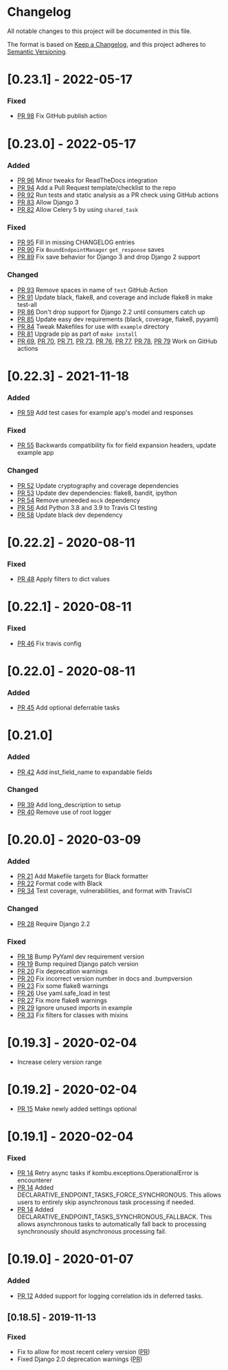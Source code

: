 # Changelog
All notable changes to this project will be documented in this file.

The format is based on [Keep a Changelog](https://keepachangelog.com/en/1.0.0/),
and this project adheres to [Semantic Versioning](https://semver.org/spec/v2.0.0.html).

# [0.23.1] - 2022-05-17
### Fixed
- [PR 98](https://github.com/salesforce/django-declarative-apis/pull/98) Fix GitHub publish action

# [0.23.0] - 2022-05-17
### Added
- [PR 96](https://github.com/salesforce/django-declarative-apis/pull/96) Minor tweaks for ReadTheDocs integration
- [PR 94](https://github.com/salesforce/django-declarative-apis/pull/94) Add a Pull Request template/checklist to the repo
- [PR 92](https://github.com/salesforce/django-declarative-apis/pull/92) Run tests and static analysis as a PR check using GitHub actions
- [PR 83](https://github.com/salesforce/django-declarative-apis/pull/83) Allow Django 3
- [PR 82](https://github.com/salesforce/django-declarative-apis/pull/82) Allow Celery 5 by using `shared_task`

### Fixed
- [PR 95](https://github.com/salesforce/django-declarative-apis/pull/95) Fill in missing CHANGELOG entries
- [PR 90](https://github.com/salesforce/django-declarative-apis/pull/90) Fix `BoundEndpointManager` `get_response` saves
- [PR 89](https://github.com/salesforce/django-declarative-apis/pull/89) Fix save behavior for Django 3 and drop Django 2 support

### Changed
- [PR 93](https://github.com/salesforce/django-declarative-apis/pull/93) Remove spaces in name of `test` GitHub Action
- [PR 91](https://github.com/salesforce/django-declarative-apis/pull/91) Update black, flake8, and coverage and include flake8 in make test-all
- [PR 86](https://github.com/salesforce/django-declarative-apis/pull/86) Don't drop support for Django 2.2 until consumers catch up
- [PR 85](https://github.com/salesforce/django-declarative-apis/pull/85) Update easy dev requirements (black, coverage, flake8, pyyaml)
- [PR 84](https://github.com/salesforce/django-declarative-apis/pull/84) Tweak Makefiles for use with `example` directory
- [PR 81](https://github.com/salesforce/django-declarative-apis/pull/81) Upgrade pip as part of `make install`
- [PR 69](https://github.com/salesforce/django-declarative-apis/pull/69), [PR 70](https://github.com/salesforce/django-declarative-apis/pull/70), [PR 71](https://github.com/salesforce/django-declarative-apis/pull/71), [PR 73](https://github.com/salesforce/django-declarative-apis/pull/73), [PR 76](https://github.com/salesforce/django-declarative-apis/pull/76), [PR 77](https://github.com/salesforce/django-declarative-apis/pull/77), [PR 78](https://github.com/salesforce/django-declarative-apis/pull/78), [PR 79](https://github.com/salesforce/django-declarative-apis/pull/79) Work on GitHub actions

# [0.22.3] - 2021-11-18
### Added 
- [PR 59](https://github.com/salesforce/django-declarative-apis/pull/59) Add test cases for example app's model and responses

### Fixed
- [PR 55](https://github.com/salesforce/django-declarative-apis/pull/55) Backwards compatibility fix for field expansion headers, update example app

### Changed
- [PR 52](https://github.com/salesforce/django-declarative-apis/pull/52) Update cryptography and coverage dependencies
- [PR 53](https://github.com/salesforce/django-declarative-apis/pull/53) Update dev dependencies: flake8, bandit, ipython
- [PR 54](https://github.com/salesforce/django-declarative-apis/pull/54) Remove unneeded `mock` dependency
- [PR 56](https://github.com/salesforce/django-declarative-apis/pull/56) Add Python 3.8 and 3.9 to Travis CI testing
- [PR 58](https://github.com/salesforce/django-declarative-apis/pull/58) Update black dev dependency

# [0.22.2] - 2020-08-11
### Fixed
- [PR 48](https://github.com/salesforce/django-declarative-apis/pull/48) Apply filters to dict values

# [0.22.1] - 2020-08-11
### Fixed
- [PR 46](https://github.com/salesforce/django-declarative-apis/pull/46) Fix travis config

# [0.22.0] - 2020-08-11
### Added
- [PR 45](https://github.com/salesforce/django-declarative-apis/pull/45) Add optional deferrable tasks

# [0.21.0]
### Added
- [PR 42](https://github.com/salesforce/django-declarative-apis/pull/42) Add inst_field_name to expandable fields
### Changed
- [PR 39](https://github.com/salesforce/django-declarative-apis/pull/39) Add long_description to setup 
- [PR 40](https://github.com/salesforce/django-declarative-apis/pull/40) Remove use of root logger

# [0.20.0] - 2020-03-09
### Added
- [PR 21](https://github.com/salesforce/django-declarative-apis/pull/21) Add Makefile targets for Black formatter
- [PR 22](https://github.com/salesforce/django-declarative-apis/pull/22) Format code with Black
- [PR 34](https://github.com/salesforce/django-declarative-apis/pull/34) Test coverage, vulnerabilities, and format with TravisCI

### Changed
- [PR 28](https://github.com/salesforce/django-declarative-apis/pull/28) Require Django 2.2

### Fixed
- [PR 18](https://github.com/salesforce/django-declarative-apis/pull/18) Bump PyYaml dev requirement version
- [PR 19](https://github.com/salesforce/django-declarative-apis/pull/19) Bump required Django patch version
- [PR 20](https://github.com/salesforce/django-declarative-apis/pull/20) Fix deprecation warnings
- [PR 20](https://github.com/salesforce/django-declarative-apis/pull/20) Fix incorrect version number in docs and .bumpversion
- [PR 23](https://github.com/salesforce/django-declarative-apis/pull/23) Fix some flake8 warnings
- [PR 26](https://github.com/salesforce/django-declarative-apis/pull/26) Use yaml.safe_load in test
- [PR 27](https://github.com/salesforce/django-declarative-apis/pull/27) Fix more flake8 warnings
- [PR 29](https://github.com/salesforce/django-declarative-apis/pull/29) Ignore unused imports in example
- [PR 33](https://github.com/salesforce/django-declarative-apis/pull/33) Fix filters for classes with mixins

# [0.19.3] - 2020-02-04
- Increase celery version range

# [0.19.2] - 2020-02-04
- [PR 15](https://github.com/salesforce/django-declarative-apis/pull/15) Make newly added settings optional

# [0.19.1] - 2020-02-04
### Fixed
- [PR 14](https://github.com/salesforce/django-declarative-apis/pull/14) Retry async tasks if kombu.exceptions.OperationalError is encounterer
- [PR 14](https://github.com/salesforce/django-declarative-apis/pull/14) Added DECLARATIVE_ENDPOINT_TASKS_FORCE_SYNCHRONOUS. This allows users to entirely skip asynchronous task processing if needed.
- [PR 14](https://github.com/salesforce/django-declarative-apis/pull/14) Added DECLARATIVE_ENDPOINT_TASKS_SYNCHRONOUS_FALLBACK. This allows asynchronous tasks to automatically fall back to processing synchronously should asynchronous processing fail.

# [0.19.0] - 2020-01-07
### Added
- [PR 12](https://github.com/salesforce/django-declarative-apis/pull/12) Added support for logging correlation ids in deferred tasks.

## [0.18.5] - 2019-11-13
### Fixed
- Fix to allow for most recent celery version ([PR](https://github.com/salesforce/django-declarative-apis/pull/10))
- Fixed Django 2.0 deprecation warnings ([PR](https://github.com/salesforce/django-declarative-apis/pull/9))
